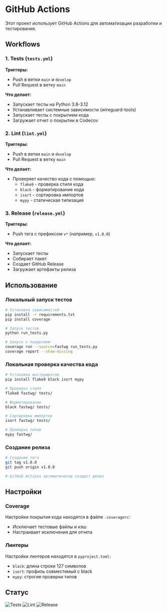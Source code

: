 # GitHub Actions

Этот проект использует GitHub Actions для автоматизации разработки и тестирования.

## Workflows

### 1. Tests (`tests.yml`)

**Триггеры:**
- Push в ветки `main` и `develop`
- Pull Request в ветку `main`

**Что делает:**
- Запускает тесты на Python 3.8-3.12
- Устанавливает системные зависимости (wireguard-tools)
- Запускает тесты с покрытием кода
- Загружает отчет о покрытии в Codecov

### 2. Lint (`lint.yml`)

**Триггеры:**
- Push в ветки `main` и `develop`
- Pull Request в ветку `main`

**Что делает:**
- Проверяет качество кода с помощью:
  - `flake8` - проверка стиля кода
  - `black` - форматирование кода
  - `isort` - сортировка импортов
  - `mypy` - статическая типизация

### 3. Release (`release.yml`)

**Триггеры:**
- Push тега с префиксом `v*` (например, `v1.0.0`)

**Что делает:**
- Запускает тесты
- Собирает пакет
- Создает GitHub Release
- Загружает артефакты релиза

## Использование

### Локальный запуск тестов

```bash
# Установка зависимостей
pip install -r requirements.txt
pip install coverage

# Запуск тестов
python run_tests.py

# Запуск с покрытием
coverage run --source=fastwg run_tests.py
coverage report --show-missing
```

### Локальная проверка качества кода

```bash
# Установка инструментов
pip install flake8 black isort mypy

# Проверка стиля
flake8 fastwg/ tests/

# Форматирование
black fastwg/ tests/

# Сортировка импортов
isort fastwg/ tests/

# Проверка типов
mypy fastwg/
```

### Создание релиза

```bash
# Создание тега
git tag v1.0.0
git push origin v1.0.0

# GitHub Actions автоматически создаст релиз
```

## Настройки

### Coverage

Настройки покрытия кода находятся в файле `.coveragerc`:
- Исключает тестовые файлы и кэш
- Настраивает исключения для отчета

### Линтеры

Настройки линтеров находятся в `pyproject.toml`:
- `black`: длина строки 127 символов
- `isort`: профиль совместимый с black
- `mypy`: строгие проверки типов

## Статус

![Tests](https://github.com/wolfDiesel/fast-wireguard/workflows/Tests/badge.svg)
![Lint](https://github.com/wolfDiesel/fast-wireguard/workflows/Lint/badge.svg)
![Release](https://github.com/wolfDiesel/fast-wireguard/workflows/Release/badge.svg)
